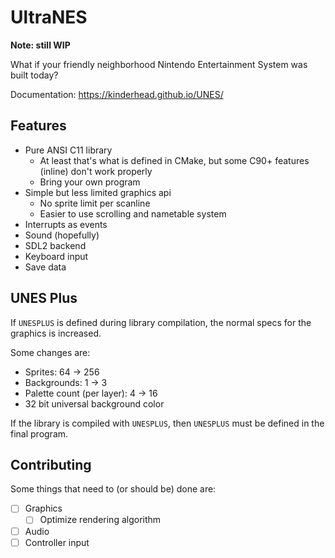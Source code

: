 # UltraNES

**Note: still WIP**

What if your friendly neighborhood Nintendo Entertainment System was built today?

Documentation: https://kinderhead.github.io/UNES/

## Features

* Pure ANSI C11 library
  * At least that's what is defined in CMake, but some C90+ features (inline) don't work properly
  * Bring your own program
* Simple but less limited graphics api
  * No sprite limit per scanline
  * Easier to use scrolling and nametable system
* Interrupts as events
* Sound (hopefully)
* SDL2 backend
* Keyboard input
* Save data

## UNES Plus

If `UNESPLUS` is defined during library compilation, the normal specs for the graphics is increased. 

Some changes are:
* Sprites: 64 -> 256
* Backgrounds: 1 -> 3
* Palette count (per layer): 4 -> 16
* 32 bit universal background color

If the library is compiled with `UNESPLUS`, then `UNESPLUS` must be defined in the final program.

## Contributing

Some things that need to (or should be) done are:
- [ ] Graphics
  - [ ] Optimize rendering algorithm
- [ ] Audio
- [ ] Controller input

